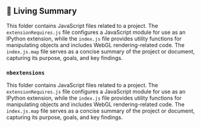

<!-- Living README Summary -->
## 🌳 Living Summary

This folder contains JavaScript files related to a project. The `extensionRequires.js` file configures a JavaScript module for use as an IPython extension, while the `index.js` file provides utility functions for manipulating objects and includes WebGL rendering-related code. The `index.js.map` file serves as a concise summary of the project or document, capturing its purpose, goals, and key findings.


### `nbextensions`

This folder contains JavaScript files related to a project. The `extensionRequires.js` file configures a JavaScript module for use as an IPython extension, while the `index.js` file provides utility functions for manipulating objects and includes WebGL rendering-related code. The `index.js.map` file serves as a concise summary of the project or document, capturing its purpose, goals, and key findings.

<!-- Living README Summary -->